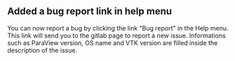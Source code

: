 ## Added a bug report link in help menu

You can now report a bug by clicking the link "Bug report" in the Help menu.
This link will send you to the gitlab page to report a new issue.
Informations such as ParaView version, OS name and VTK version are filled inside the description of the issue.
